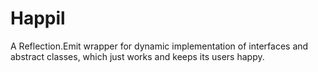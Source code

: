 Happil
======

A Reflection.Emit wrapper for dynamic implementation of interfaces and abstract classes, which just works and keeps its users happy.
